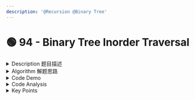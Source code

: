 ```yaml
---
description: '@Recursion @Binary Tree'
---
```


# 🟢 94 -  Binary Tree Inorder Traversal

<details>

<summary>Description 题目描述 </summary>

Given a binary tree, return the inorder traversal of its nodes' values.

Example :

```c
Input: [1,null,2,3]
   1
    \
     2
    /
   3

Output: [1,3,2]
```

</details>

<details>

<summary>Algorithm 解题思路 </summary>

[In-order Traversal](https://leetcode.com/explore/learn/card/data-structure-tree/134/traverse-a-tree/992/#in-order-traversal): left subtree -> root -> right subtree

<mark style="color:orange;">**Algorithm: recursion**</mark>

1. In-order traversal of left subtree
2. Visit the root node
3. In-order traversal of right subtree

* <mark style="color:orange;">**How to assume the subproblem have been solved?**</mark>
  * In the code, when we call `inorderHelper(root.left, result)` and `inorderHelper(root.right, result)`, we are essentially assuming that we know how to in-order traverse `root.left` and `root.right`.
  * We first solve the subproblem of in-order traversing the left subtree (which will recursively break down into smaller and smaller left subtrees until reaching a leaf node), then we visit the root node, and finally, we solve the subproblem of in-order traversing the right subtree (which will also recursively break down into smaller and smaller right subtrees until reaching a leaf node).
  * These three steps combined form the solution to the original problem. So, through recursion, we break down a large problem into smaller ones, assume that the smaller problems have been solved, and then combine the solutions to these smaller problems to solve the larger problem. This is the essence of recursion.

<mark style="color:orange;">**Algorithm: stack**</mark>

* Create an empty stack.
* Initialize a pointer to the root node, let's call it `curr`.
* Run a loop until `curr` is null and the stack is not empty. In each iteration:
  * If `curr` is not null, push `curr` to the stack and move `curr` to its left child.
  * If `curr` is null, pop the top node from the stack, add its value to the result list and make `curr` point to the popped node's right child.
* This algorithm ensures that we first reach the leftmost node (the smallest element in a BST), process it, then go to its right subtree and repeat the process.

</details>

<details>

<summary>Code Demo </summary>

```java
// Recursion
// 1. determine the params & return type
// 2. determine the single layer logic -- assume sub-problem solved -- 归纳
// 3. determine the termination condition 
class Solution {
    public List<Integer> inorderTraversal(TreeNode root) {
        List<Integer> result = new ArrayList<>();
        inorderHelper(root, result);
        return result;
    }
    
    // preOrderHelper: recursion function
    // 1. pamas和return值：参数为树的root和result arrayList，无返回值
    private void inorderHelper(TAreeNode root, List<Integer> result) {
        // 3. termination condition: current root is null, end recursion
        if (root == null) {
            return;
        }
        // 2. single layer logic: inorder left, visit the root, inorder right
        // 确定单层递归的逻辑：先访问左子树，然后访问当前节点，最后访问右子树
        inorderHelper(root.left, result);
        result.add(root.val);
        inorderHelper(root.right, result);
    }
}
```



```java
// Stack
public List<Integer> inorderTraversal(TreeNode root) {
    List<Integer> result = new ArrayList<>();
    Stack<TreeNode> stack = new Stack<>();
    TreeNode curr = root;

    while (curr != null || !stack.isEmpty()) {
        while (curr != null) {
            stack.push(curr);
            curr = curr.left;
        }

        curr = stack.pop();
        result.add(curr.val);
        curr = curr.right;
    }

    return result;
}
```

</details>

<details>

<summary>Code Analysis</summary>



</details>

<details>

<summary>Key Points</summary>



</details>

